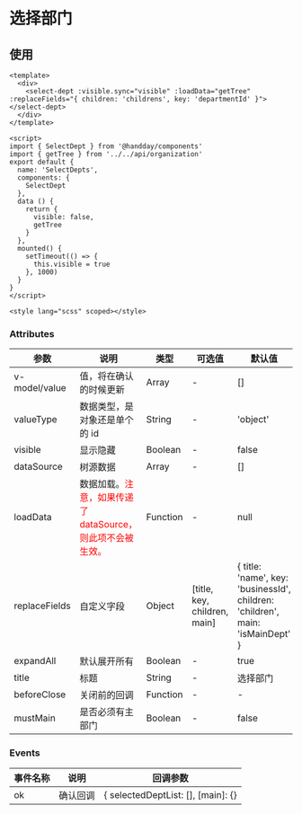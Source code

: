 # 选择部门

## 使用

````vue
<template>
  <div>
    <select-dept :visible.sync="visible" :loadData="getTree" :replaceFields="{ children: 'childrens', key: 'departmentId' }"></select-dept>
  </div>
</template>

<script>
import { SelectDept } from '@handday/components'
import { getTree } from '../../api/organization'
export default {
  name: 'SelectDepts',
  components: {
    SelectDept
  },
  data () {
    return {
      visible: false,
      getTree
    }
  },
  mounted() {
    setTimeout(() => {
      this.visible = true
    }, 1000)
  }
}
</script>

<style lang="scss" scoped></style>

````

### Attributes

| 参数 | 说明 | 类型 | 可选值 | 默认值
| --- | --- | --- | --- | --- |
| v-model/value | 值，将在确认的时候更新 | Array | - | [] |
| valueType | 数据类型，是对象还是单个的 id | String | - | 'object' |
| visible | 显示隐藏 | Boolean | - | false |
| dataSource | 树源数据 | Array | - | [] |
| loadData | 数据加载。<font color="red">注意，如果传递了 dataSource，则此项不会被生效。</font> | Function | - | null |
| replaceFields | 自定义字段 | Object| [title, key, children, main] | { title: 'name', key: 'businessId', children: 'children', main: 'isMainDept' } |
| expandAll | 默认展开所有 | Boolean | - | true |
| title | 标题 | String | - | 选择部门 |
| beforeClose | 关闭前的回调 | Function | - | - |
| mustMain | 是否必须有主部门 | Boolean | - | false |

### Events
| 事件名称 | 说明 | 回调参数 |
| --- | --- | --- |
| ok | 确认回调 | { selectedDeptList: [], [main]: {} || null } |


